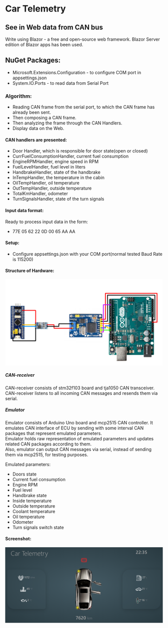 # Car Telemetry
## See in Web data from CAN bus

Write using Blazor - a free and open-source web framework. 
Blazor Server edition of Blazor apps has been used.

## NuGet Packages:

- Microsoft.Extensions.Configuration - to configure COM port in appsettings.json
- System.IO.Ports - to read data from Serial Port

### Algorithm:
- Reading CAN frame from the serial port, to which the CAN frame has already been sent.
- Then composing a CAN frame.
- Then analyzing the frame through the CAN Handlers.
- Display data on the Web.

#### CAN handlers are presented:
- Door Handler, which is responsible for door state(open or closed)
- CurrFuelConsumptionHandler, current fuel consumption
- EngineRPMHandler, engine speed in RPM
- FuelLevelHandler, fuel level in liters
- HandbrakeHandler, state of the handbrake
- InTempHandler, the temperature in the cabin
- OilTempHandler, oil temperature
- OutTempHandler, outside temperature
- TotalKmHandler, odometer
- TurnSignalsHandler, state of the turn signals

#### Input data format:
Ready to process input data in the form:
- 77E 05 62 22 0D 00 65 AA AA

#### Setup:
- Configure appsettings.json with your COM port(normal tested Baud Rate is 115200)

#### Structure of Hardware:
![Hardware schematic](schematic.jpg)
##### CAN-receiver 
CAN-receiver consists of stm32f103 board and tja1050 CAN transceiver.  
CAN-receiver listens to all incoming CAN messages and resends them via serial. 
##### Emulator 
Emulator consists of Arduino Uno board and mcp2515 CAN controller. It emulates CAN interface of ECU by sending with some interval CAN packages that represent emulated parameters.  
Emulator holds raw representation of emulated parameters and updates related CAN packages according to them.  
Also, emulator can output CAN messages via serial, instead of sending them via mcp2515, for testing purposes. 
  
Emulated parameters:
- Doors state  
- Current fuel consumption
- Engine RPM
- Fuel level
- Handbrake state
- Inside temperature
- Outside temperature
- Coolant temperature
- Oil temperature 
- Odometer  
- Turn signals switch state
#### Screenshot:
![Screenshot](screen1.png)

